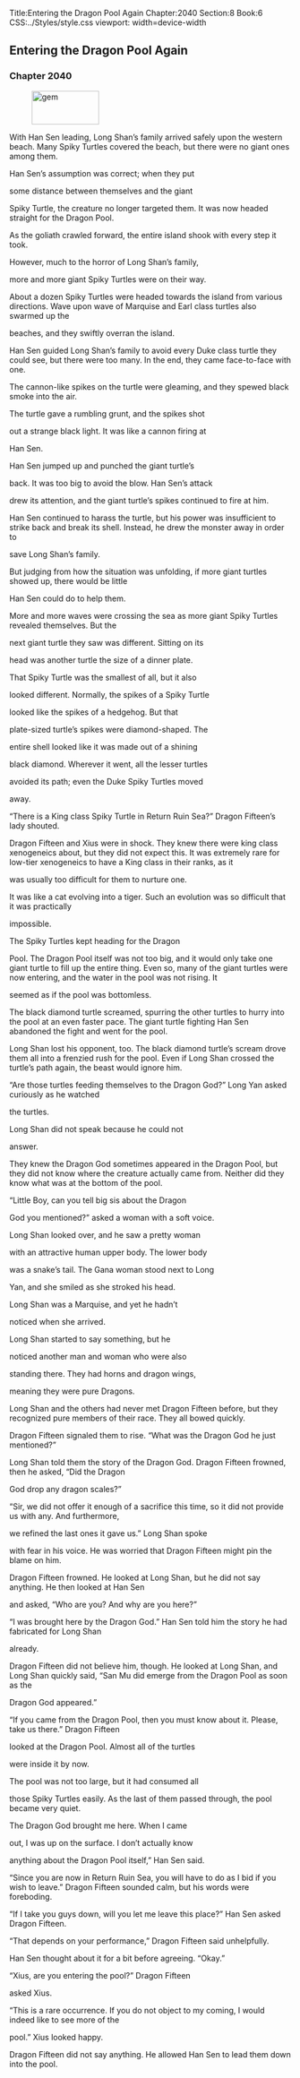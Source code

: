Title:Entering the Dragon Pool Again 
Chapter:2040 
Section:8 
Book:6 
CSS:../Styles/style.css 
viewport: width=device-width
  
## Entering the Dragon Pool Again
### Chapter 2040 
<figure>
	<img src="../Images/gem.gif" alt="gem" id="gem" width="120" height="60" />
</figure>
  

  
  With Han Sen leading, Long Shan’s family arrived safely upon the western beach. Many Spiky Turtles covered the beach, but there were no giant ones among them.

Han Sen’s assumption was correct; when they put

some distance between themselves and the giant

Spiky Turtle, the creature no longer targeted them. It was now headed straight for the Dragon Pool.

As the goliath crawled forward, the entire island shook with every step it took.

However, much to the horror of Long Shan’s family,

more and more giant Spiky Turtles were on their way.

About a dozen Spiky Turtles were headed towards the island from various directions. Wave upon wave of Marquise and Earl class turtles also swarmed up the

beaches, and they swiftly overran the island.

Han Sen guided Long Shan’s family to avoid every Duke class turtle they could see, but there were too many. In the end, they came face-to-face with one.

The cannon-like spikes on the turtle were gleaming, and they spewed black smoke into the air.

The turtle gave a rumbling grunt, and the spikes shot

out a strange black light. It was like a cannon firing at

Han Sen.

Han Sen jumped up and punched the giant turtle’s

back. It was too big to avoid the blow. Han Sen’s attack

drew its attention, and the giant turtle’s spikes continued to fire at him.

Han Sen continued to harass the turtle, but his power was insufficient to strike back and break its shell. Instead, he drew the monster away in order to

save Long Shan’s family.

But judging from how the situation was unfolding, if more giant turtles showed up, there would be little

Han Sen could do to help them.

More and more waves were crossing the sea as more giant Spiky Turtles revealed themselves. But the

next giant turtle they saw was different. Sitting on its

head was another turtle the size of a dinner plate.

That Spiky Turtle was the smallest of all, but it also

looked different. Normally, the spikes of a Spiky Turtle

looked like the spikes of a hedgehog. But that

plate-sized turtle’s spikes were diamond-shaped. The

entire shell looked like it was made out of a shining

black diamond. Wherever it went, all the lesser turtles

avoided its path; even the Duke Spiky Turtles moved

away.

“There is a King class Spiky Turtle in Return Ruin Sea?” Dragon Fifteen’s lady shouted.

Dragon Fifteen and Xius were in shock. They knew there were king class xenogeneics about, but they did not expect this. It was extremely rare for low-tier xenogeneics to have a King class in their ranks, as it

was usually too difficult for them to nurture one.

It was like a cat evolving into a tiger. Such an evolution was so difficult that it was practically

impossible.

The Spiky Turtles kept heading for the Dragon

Pool. The Dragon Pool itself was not too big, and it would only take one giant turtle to fill up the entire thing. Even so, many of the giant turtles were now entering, and the water in the pool was not rising. It

seemed as if the pool was bottomless.

The black diamond turtle screamed, spurring the other turtles to hurry into the pool at an even faster pace. The giant turtle fighting Han Sen abandoned the fight and went for the pool.

Long Shan lost his opponent, too. The black diamond turtle’s scream drove them all into a frenzied rush for the pool. Even if Long Shan crossed the turtle’s path again, the beast would ignore him.

“Are those turtles feeding themselves to the Dragon God?” Long Yan asked curiously as he watched

the turtles.

Long Shan did not speak because he could not

answer.

They knew the Dragon God sometimes appeared in the Dragon Pool, but they did not know where the creature actually came from. Neither did they know what was at the bottom of the pool.

“Little Boy, can you tell big sis about the Dragon

God you mentioned?” asked a woman with a soft voice.

Long Shan looked over, and he saw a pretty woman

with an attractive human upper body. The lower body

was a snake’s tail. The Gana woman stood next to Long

Yan, and she smiled as she stroked his head.

Long Shan was a Marquise, and yet he hadn’t

noticed when she arrived.

Long Shan started to say something, but he

noticed another man and woman who were also

standing there. They had horns and dragon wings,

meaning they were pure Dragons.

Long Shan and the others had never met Dragon Fifteen before, but they recognized pure members of their race. They all bowed quickly.

Dragon Fifteen signaled them to rise. “What was the Dragon God he just mentioned?”

Long Shan told them the story of the Dragon God. Dragon Fifteen frowned, then he asked, “Did the Dragon

God drop any dragon scales?”

“Sir, we did not offer it enough of a sacrifice this time, so it did not provide us with any. And furthermore,

we refined the last ones it gave us.” Long Shan spoke

with fear in his voice. He was worried that Dragon Fifteen might pin the blame on him.

Dragon Fifteen frowned. He looked at Long Shan, but he did not say anything. He then looked at Han Sen

and asked, “Who are you? And why are you here?”

“I was brought here by the Dragon God.” Han Sen told him the story he had fabricated for Long Shan

already.

Dragon Fifteen did not believe him, though. He looked at Long Shan, and Long Shan quickly said, “San Mu did emerge from the Dragon Pool as soon as the

Dragon God appeared.”

“If you came from the Dragon Pool, then you must know about it. Please, take us there.” Dragon Fifteen

looked at the Dragon Pool. Almost all of the turtles

were inside it by now.

The pool was not too large, but it had consumed all

those Spiky Turtles easily. As the last of them passed through, the pool became very quiet.

The Dragon God brought me here. When I came

out, I was up on the surface. I don’t actually know

anything about the Dragon Pool itself,” Han Sen said.

“Since you are now in Return Ruin Sea, you will have to do as I bid if you wish to leave.” Dragon Fifteen sounded calm, but his words were foreboding.

“If I take you guys down, will you let me leave this place?” Han Sen asked Dragon Fifteen.

“That depends on your performance,” Dragon Fifteen said unhelpfully.

Han Sen thought about it for a bit before agreeing. “Okay.”

“Xius, are you entering the pool?” Dragon Fifteen

asked Xius.

“This is a rare occurrence. If you do not object to my coming, I would indeed like to see more of the

pool.” Xius looked happy.

Dragon Fifteen did not say anything. He allowed Han Sen to lead them down into the pool.
